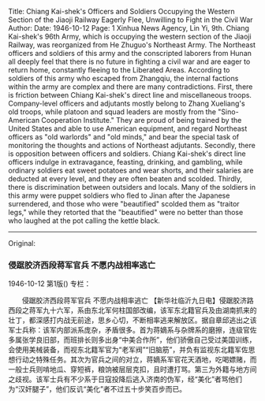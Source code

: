 Title: Chiang Kai-shek's Officers and Soldiers Occupying the Western Section of the Jiaoji Railway Eagerly Flee, Unwilling to Fight in the Civil War
Author:
Date: 1946-10-12
Page: 1
Xinhua News Agency, Lin Yi, 9th. Chiang Kai-shek's 96th Army, which is occupying the western section of the Jiaoji Railway, was reorganized from He Zhuguo's Northeast Army. The Northeast officers and soldiers of this army and the conscripted laborers from Hunan all deeply feel that there is no future in fighting a civil war and are eager to return home, constantly fleeing to the Liberated Areas. According to soldiers of this army who escaped from Zhangqiu, the internal factions within the army are complex and there are many contradictions. First, there is friction between Chiang Kai-shek's direct line and miscellaneous troops. Company-level officers and adjutants mostly belong to Zhang Xueliang's old troops, while platoon and squad leaders are mostly from the "Sino-American Cooperation Institute." They are proud of being trained by the United States and able to use American equipment, and regard Northeast officers as "old warlords" and "old minds," and bear the special task of monitoring the thoughts and actions of Northeast adjutants. Secondly, there is opposition between officers and soldiers. Chiang Kai-shek's direct line officers indulge in extravagance, feasting, drinking, and gambling, while ordinary soldiers eat sweet potatoes and wear shorts, and their salaries are deducted at every level, and they are often beaten and scolded. Thirdly, there is discrimination between outsiders and locals. Many of the soldiers in this army were puppet soldiers who fled to Jinan after the Japanese surrendered, and those who were "beautified" scolded them as "traitor legs," while they retorted that the "beautified" were no better than those who laughed at the pot calling the kettle black.



<hr /> 

Original: 


### 侵踞胶济西段蒋军官兵  不愿内战相率逃亡

1946-10-12
第1版()
专栏：

　　侵踞胶济西段蒋军官兵
    不愿内战相率逃亡
    【新华社临沂九日电】侵踞胶济路西段之蒋军九十六军，系由东北军何柱国部改编，该军东北籍官兵及由湖南抓来的壮丁，都深感打内战无前途，思乡心切，不断相率逃来解放区。据自章邱逃出之该军士兵称：该军内部派系庞杂，矛盾很多。首为蒋嫡系与杂牌系的磨擦，连级官佐多属张学良旧部，而班排长则多出身“中美合作所”，他们骄傲自己受过美国训练，会使用美械装备，而视东北籍军官为“老军阀”“旧脑筋”，并负有监视东北籍军佐思想行动之特殊任务。其次为官兵之间的对立，蒋嫡系军官花天酒地，吃喝嫖赌，而一般士兵则啃地瓜、穿短裤，粮饷被层层克扣，且时遭打骂。第三为外籍与地方间之歧视。该军士兵有不少系于日寇投降后逃入济南的伪军，经“美化”者骂他们为“汉奸腿子”，他们反讥“美化”者不过五十步笑百步而已。
